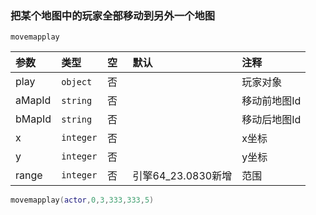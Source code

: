 ### 把某个地图中的玩家全部移动到另外一个地图
`movemapplay`

| 参数   | 类型      | 空   | 默认               | 注释         |
| :----- | :-------- | :--- | :----------------- | :----------- |
| play   | `object`  | 否   |                    | 玩家对象     |
| aMapId | `string`  | 否   |                    | 移动前地图Id |
| bMapId | `string`  | 否   |                    | 移动后地图Id |
| x      | `integer` | 否   |                    | x坐标        |
| y      | `integer` | 否   |                    | y坐标        |
| range  | `integer` | 否   | 引擎64_23.0830新增 | 范围         |
```lua
movemapplay(actor,0,3,333,333,5)
```

